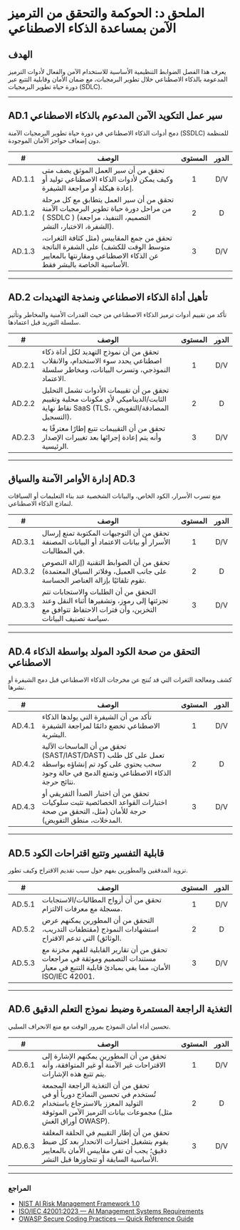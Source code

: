 # الملحق د: الحوكمة والتحقق من الترميز الآمن بمساعدة الذكاء الاصطناعي

## الهدف

يعرف هذا الفصل الضوابط التنظيمية الأساسية للاستخدام الآمن والفعال لأدوات الترميز المدعومة بالذكاء الاصطناعي خلال تطوير البرمجيات، مع ضمان الأمان وقابلية التتبع عبر دورة حياة تطوير البرمجيات (SDLC).

---

## AD.1 سير عمل التكويد الآمن المدعوم بالذكاء الاصطناعي

دمج أدوات الذكاء الاصطناعي في دورة حياة تطوير البرمجيات الآمنة (SSDLC) للمنظمة دون إضعاف حواجز الأمان الموجودة.

|   #    | الوصف                                                                                                                                              | المستوى | الدور |
| :----: | -------------------------------------------------------------------------------------------------------------------------------------------------- | :-----: | :---: |
| AD.1.1 | تحقق من أن سير العمل الموثق يصف متى وكيف يمكن لأدوات الذكاء الاصطناعي توليد أو إعادة هيكلة أو مراجعة الشيفرة.                                      |    1    |  D/V  |
| AD.1.2 | تحقق من أن سير العمل يتطابق مع كل مرحلة من مراحل دورة حياة تطوير البرمجيات الآمنة ( SSDLC ) (التصميم، التنفيذ، مراجعة الشفرة، الاختبار، النشر).    |    2    |   D   |
| AD.1.3 | تحقق من جمع المقاييس (مثل كثافة الثغرات، متوسط الوقت للكشف) على الشفرة الناتجة عن الذكاء الاصطناعي ومقارنتها بالمعايير الأساسية الخاصة بالبشر فقط. |    3    |  D/V  |

---

## AD.2 تأهيل أداة الذكاء الاصطناعي ونمذجة التهديدات

تأكد من تقييم أدوات ترميز الذكاء الاصطناعي من حيث القدرات الأمنية والمخاطر وتأثير سلسلة التوريد قبل اعتمادها.

|   #    | الوصف                                                                                                                               | المستوى | الدور |
| :----: | ----------------------------------------------------------------------------------------------------------------------------------- | :-----: | :---: |
| AD.2.1 | تحقق من أن نموذج التهديد لكل أداة ذكاء اصطناعي يحدد سوء الاستخدام، والانقلاب النموذجي، وتسرب البيانات، ومخاطر سلسلة الاعتماد.       |    1    |  D/V  |
| AD.2.2 | تحقق من أن تقييمات الأدوات تشمل التحليل الثابت/الديناميكي لأي مكونات محلية وتقييم نقاط نهاية SaaS (TLS، المصادقة/التفويض، التسجيل). |    2    |   D   |
| AD.2.3 | تحقق من أن التقييمات تتبع إطارًا معترفًا به وأنه يتم إعادة إجرائها بعد تغييرات الإصدار الرئيسية.                                    |    3    |  D/V  |

---

## إدارة الأوامر الآمنة والسياق AD.3

منع تسرب الأسرار، الكود الخاص، والبيانات الشخصية عند بناء التعليمات أو السياقات لنماذج الذكاء الاصطناعي.

|   #    | الوصف                                                                                                                                        | المستوى | الدور |
| :----: | -------------------------------------------------------------------------------------------------------------------------------------------- | :-----: | :---: |
| AD.3.1 | تحقق من أن التوجيهات المكتوبة تمنع إرسال الأسرار أو بيانات الاعتماد أو البيانات المصنفة في المطالبات.                                        |    1    |  D/V  |
| AD.3.2 | تحقق من أن الضوابط التقنية (إزالة النصوص على جانب العميل، وفلاتر السياق المعتمدة) تقوم تلقائيًا بإزالة العناصر الحساسة.                      |    2    |   D   |
| AD.3.3 | التحقق من أن الطلبات والاستجابات تتم تجزئتها إلى رموز، وتشفيرها أثناء النقل وعند التخزين، وأن فترات الاحتفاظ تتوافق مع سياسة تصنيف البيانات. |    3    |  D/V  |

---

## AD.4 التحقق من صحة الكود المولد بواسطة الذكاء الاصطناعي

كشف ومعالجة الثغرات التي قد تُنتج عن مخرجات الذكاء الاصطناعي قبل دمج الشيفرة أو نشرها.

|   #    | الوصف                                                                                                                                                | المستوى | الدور |
| :----: | ---------------------------------------------------------------------------------------------------------------------------------------------------- | :-----: | :---: |
| AD.4.1 | تأكد من أن الشيفرة التي يولدها الذكاء الاصطناعي تخضع دائمًا لمراجعة الشيفرة البشرية.                                                                 |    1    |  D/V  |
| AD.4.2 | تحقق من أن الماسحات الآلية (SAST/IAST/DAST) تعمل على كل طلب سحب يحتوي على كود تم إنشاؤه بواسطة الذكاء الاصطناعي وتمنع الدمج في حالة وجود نتائج حرجة. |    2    |   D   |
| AD.4.3 | تحقق من أن اختبار الصدأ التفريقي أو اختبارات القواعد الخصائصية تثبت سلوكيات حرجة للأمان (مثل، التحقق من صحة المدخلات، منطق التفويض).                 |    3    |  D/V  |

---

## AD.5 قابلية التفسير وتتبع اقتراحات الكود

تزويد المدققين والمطورين بفهم حول سبب تقديم الاقتراح وكيف تطور.

|   #    | الوصف                                                                                                                                    | المستوى | الدور |
| :----: | ---------------------------------------------------------------------------------------------------------------------------------------- | :-----: | :---: |
| AD.5.1 | تحقق من أن أزواج المطالبات/الاستجابات مسجلة مع معرفات الالتزام.                                                                          |    1    |  D/V  |
| AD.5.2 | التحقق من أن المطورين يمكنهم عرض استشهادات النموذج (مقتطفات التدريب، الوثائق) التي تدعم الاقتراح.                                        |    2    |   D   |
| AD.5.3 | تحقق من أن تقارير القابلية للفهم مخزنة مع مستندات التصميم وموثقة في مراجعات الأمان، مما يفي بمبادئ قابلية التتبع في معيار ISO/IEC 42001. |    3    |  D/V  |

---

## AD.6 التغذية الراجعة المستمرة وضبط نموذج التعلم الدقيق

تحسين أداء أمان النموذج بمرور الوقت مع منع الانحراف السلبي.

|   #    | الوصف                                                                                                                                                                     | المستوى | الدور |
| :----: | ------------------------------------------------------------------------------------------------------------------------------------------------------------------------- | :-----: | :---: |
| AD.6.1 | تحقق من أن المطورين يمكنهم الإشارة إلى الاقتراحات غير الآمنة أو غير المتوافقة، وأنه يتم تتبع هذه الإشارات.                                                                |    1    |  D/V  |
| AD.6.2 | تحقق من أن التغذية الراجعة المجمعة تُستخدم في تحسين النماذج دورياً أو في التوليد المعزز بالاسترجاع باستخدام مجموعات بيانات الترميز الآمن الموثوقة (مثل أوراق الغش OWASP). |    2    |   D   |
| AD.6.3 | تحقق من أن إطار التقييم في الحلقة المغلقة يقوم بتشغيل اختبارات الانحدار بعد كل ضبط دقيق؛ يجب أن تفي مقاييس الأمان بالمعايير الأساسية السابقة أو تتجاوزها قبل النشر.       |    3    |  D/V  |

---

### المراجع

* [NIST AI Risk Management Framework 1.0](https://nvlpubs.nist.gov/nistpubs/ai/nist.ai.100-1.pdf)
* [ISO/IEC 42001:2023 — AI Management Systems Requirements](https://www.iso.org/standard/81230.html)
* [OWASP Secure Coding Practices — Quick Reference Guide](https://owasp.org/www-project-secure-coding-practices-quick-reference-guide/)

